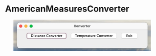 # AmericanMeasuresConverter

<div align="center">
  <img src="Measures.jpg" alt="Website Preview" width="450">
</div>
